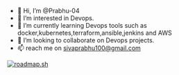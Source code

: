 - 👋 Hi, I’m @Prabhu-04
- 👀 I’m interested in Devops.
- 🌱 I’m currently learning Devops tools such as docker,kubernetes,terraform,ansible,jenkins and AWS
- 💞️ I’m looking to collaborate on Devops projects.
- 📫 reach me on sivaprabhu100@gmail.com

<a href="https://roadmap.sh"><img src="https://roadmap.sh/card/tall/666892c659bd70fae2008b7e?variant=dark&roadmaps=devops%2Clinux%2Caws%2Ckubernetes" alt="roadmap.sh"/></a>
<!---
Prabhu-04/Prabhu-04 is a ✨ special ✨ repository because its `README.md` (this file) appears on your GitHub profile.
You can click the Preview link to take a look at your changes.
--->
